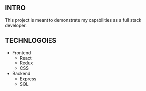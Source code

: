 ## INTRO

This project is meant to demonstrate my capabilities as a full stack developer.

## TECHNLOGOIES

- Frontend
  - React
  - Redux
  - CSS
- Backend
  - Express
  - SQL
